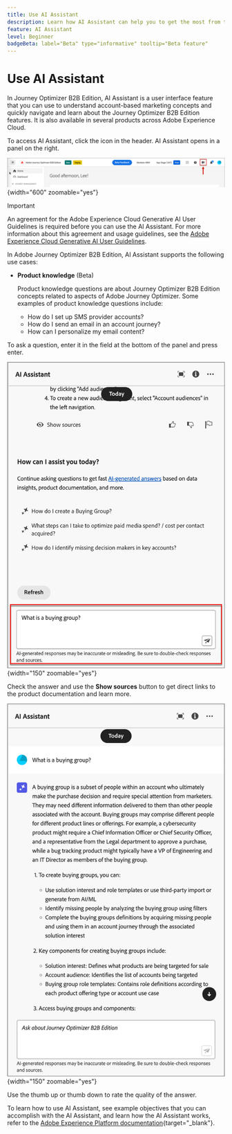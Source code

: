 ```yaml
---
title: Use AI Assistant
description: Learn how AI Assistant can help you to get the most from the Journey Optimizer B2B Edition capabilities.
feature: AI Assistant
level: Beginner
badgeBeta: label="Beta" type="informative" tooltip="Beta feature"
---
```

# Use AI Assistant

In Journey Optimizer B2B Edition, AI Assistant is a user interface feature that you can use to understand account-based marketing concepts and quickly navigate and learn about the Journey Optimizer B2B Edition features<!-- get operational insights for your specific environment -->. It is also available in several products across Adobe Experience Cloud.

To access AI Assistant, click the icon in the header. AI Assistant opens in a panel on the right.

![Click the icon to access the AI Assistant](./assets/ai-assistant-icon-header.png){width="600" zoomable="yes"}

>[!IMPORTANT]
>
>An agreement for the Adobe Experience Cloud Generative AI User Guidelines is required before you can use the AI Assistant. For more information about this agreement and usage guidelines, see the [Adobe Experience Cloud Generative AI User Guidelines](https://www.adobe.com/legal/licenses-terms/adobe-dx-gen-ai-user-guidelines.html).

In Adobe Journey Optimizer B2B Edition, AI Assistant supports the following use cases:

* **Product knowledge** (Beta)

    Product knowledge questions are about Journey Optimizer B2B Edition concepts related to aspects of Adobe Journey Optimizer. Some examples of product knowledge questions include:

    * How do I set up SMS provider accounts?
    * How do I send an email in an account journey?
    * How can I personalize my email content?

<!-- 
* **Operational insights** in journeys (Beta)

    Operational insight questions are about the journey objects in your organization's sandbox. Some examples of operational insight questions or prompts include:

    * How many live journeys do I have in Adobe Journey Optimizer?
    * Give me a list of all the scheduled journeys
    * How many Journeys have been created in the last 7 days?

    >[!NOTE]
    >
    >The only Adobe Journey Optimizer B2B Edition object you have access to ask the AI Assistant operational insights questions about is **Journeys**. It will only have data for the sandbox you are currently in.
-->
To ask a question, enter it in the field at the bottom of the panel and press enter.

![Enter a question in the text box](./assets/ai-assistant-ask-question.png){width="150" zoomable="yes"}

Check the answer and use the **Show sources** button to get direct links to the product documentation and learn more.

![Results from the AI Assistant query](./assets/ai-assistant-answer.png){width="150" zoomable="yes"}

Use the thumb up or thumb down to rate the quality of the answer.

To learn how to use AI Assistant, see example objectives that you can accomplish with the AI Assistant, and learn how the AI Assistant works, refer to the [Adobe Experience Platform documentation](https://experienceleague.adobe.com/en/docs/experience-platform/ai-assistant/home){target="_blank"}.
